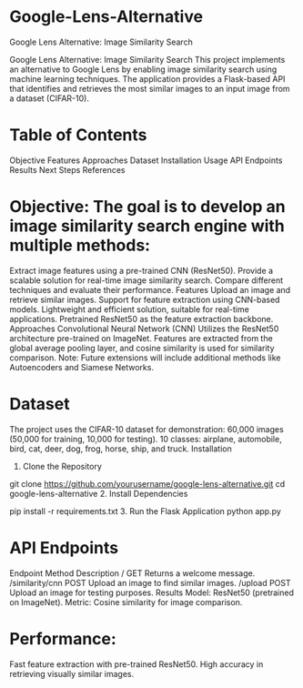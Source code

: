 # Google-Lens-Alternative
Google Lens Alternative: Image Similarity Search

Google Lens Alternative: Image Similarity Search
This project implements an alternative to Google Lens by enabling image similarity search using machine learning techniques. The application provides a Flask-based API that identifies and retrieves the most similar images to an input image from a dataset (CIFAR-10).

# Table of Contents
Objective
Features
Approaches
Dataset
Installation
Usage
API Endpoints
Results
Next Steps
References

# Objective: The goal is to develop an image similarity search engine with multiple methods:

Extract image features using a pre-trained CNN (ResNet50).
Provide a scalable solution for real-time image similarity search.
Compare different techniques and evaluate their performance.
Features
Upload an image and retrieve similar images.
Support for feature extraction using CNN-based models.
Lightweight and efficient solution, suitable for real-time applications.
Pretrained ResNet50 as the feature extraction backbone.
Approaches
Convolutional Neural Network (CNN)
Utilizes the ResNet50 architecture pre-trained on ImageNet. Features are extracted from the global average pooling layer, and cosine similarity is used for similarity comparison.
Note: Future extensions will include additional methods like Autoencoders and Siamese Networks.

# Dataset
The project uses the CIFAR-10 dataset for demonstration:
60,000 images (50,000 for training, 10,000 for testing).
10 classes: airplane, automobile, bird, cat, deer, dog, frog, horse, ship, and truck.
Installation
1. Clone the Repository

git clone https://github.com/yourusername/google-lens-alternative.git
cd google-lens-alternative
2. Install Dependencies

pip install -r requirements.txt
3. Run the Flask Application
python app.py


# API Endpoints
Endpoint	Method	Description
/	GET	Returns a welcome message.
/similarity/cnn	POST	Upload an image to find similar images.
/upload	POST	Upload an image for testing purposes.
Results
Model: ResNet50 (pretrained on ImageNet).
Metric: Cosine similarity for image comparison.
# Performance:
Fast feature extraction with pre-trained ResNet50.
High accuracy in retrieving visually similar images.
